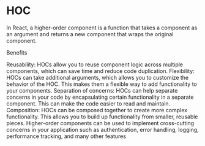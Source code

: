 # HOC

In React, a higher-order component is a function that takes a component as an argument and returns a new component that wraps the original component.

Benefits

Reusability: HOCs allow you to reuse component logic across multiple components, which can save time and reduce code duplication.
Flexibility: HOCs can take additional arguments, which allows you to customize the behavior of the HOC. This makes them a flexible way to add functionality to your components.
Separation of concerns: HOCs can help separate concerns in your code by encapsulating certain functionality in a separate component. This can make the code easier to read and maintain.
Composition: HOCs can be composed together to create more complex functionality. This allows you to build up functionality from smaller, reusable pieces.
Higher-order components can be used to implement cross-cutting concerns in your application such as authentication, error handling, logging, performance tracking, and many other features